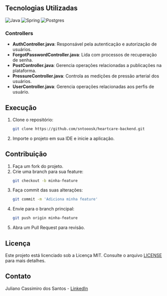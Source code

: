 
## Tecnologias Utilizadas

![Java](https://img.shields.io/badge/java-%23ED8B00.svg?style=for-the-badge&logo=openjdk&logoColor=white)
![Spring](https://img.shields.io/badge/spring-%236DB33F.svg?style=for-the-badge&logo=spring&logoColor=white)
![Postgres](https://img.shields.io/badge/postgres-%23316192.svg?style=for-the-badge&logo=postgresql&logoColor=white)


### Controllers

- **AuthController.java**: Responsável pela autenticação e autorização de usuários.
- **ForgotPasswordController.java**: Lida com processos de recuperação de senha.
- **PostController.java**: Gerencia operações relacionadas a publicações na plataforma.
- **PressureController.java**: Controla as medições de pressão arterial dos usuários.
- **UserController.java**: Gerencia operações relacionadas aos perfis de usuário.


## Execução

1. Clone o repositório:
    ```bash
    git clone https://github.com/sntooosk/heartcare-backend.git
    ```

2. Importe o projeto em sua IDE e inicie a aplicação.

## Contribuição

1. Faça um fork do projeto.
2. Crie uma branch para sua feature:
    ```bash
    git checkout -b minha-feature
    ```
3. Faça commit das suas alterações:
    ```bash
    git commit -m 'Adiciona minha feature'
    ```
4. Envie para o branch principal:
    ```bash
    git push origin minha-feature
    ```
5. Abra um Pull Request para revisão.

## Licença

Este projeto está licenciado sob a Licença MIT. Consulte o arquivo [LICENSE](LICENSE) para mais detalhes.

## Contato

Juliano Cassimiro dos Santos - [LinkedIn](https://www.linkedin.com/in/sntooosk)
